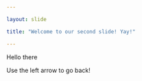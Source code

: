```yaml
---

layout: slide

title: "Welcome to our second slide! Yay!"

---
```


Hello there

Use the left arrow to go back!
